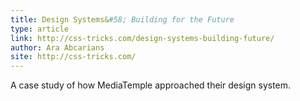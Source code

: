 ```yaml
---
title: Design Systems&#58; Building for the Future
type: article
link: http://css-tricks.com/design-systems-building-future/
author: Ara Abcarians
site: http://css-tricks.com/
---
```


A case study of how MediaTemple approached their design system.
